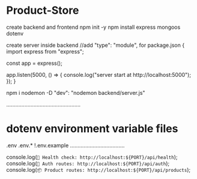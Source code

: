 # Product-Store
create backend and frontend
npm init -y
npm install express mongoos dotenv

create server inside backend
//add "type": "module", for package.json
{
    import express from "express";

const app = express();

app.listen(5000, () => {
  console.log("server start at http://localhost:5000");
});
}


npm i nodemon -D
"dev": "nodemon backend/server.js"

.................................................
# dotenv environment variable files
.env
.env.*
!.env.example
....................................


  console.log(`🏥 Health check: http://localhost:${PORT}/api/health`);
  console.log(`🔐 Auth routes: http://localhost:${PORT}/api/auth`);
  console.log(`📦 Product routes: http://localhost:${PORT}/api/products`);